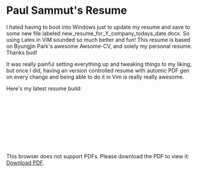 # Paul Sammut's Resume

I hated having to boot into Windows just to update my resume and save to some
new file labeled new_resume_for_Y_company_todays_date.docx. So using Latex in
ViM sounded so much better and fun! This resume is based on Byungjin Park's
awesome Awsome-CV, and solely my personal resume. Thanks bud!

It was really painful setting everything up and tweaking things to my liking,
but once I did, having an version controlled resume with automic PDF gen on
every change and being able to do it in Vim is really really awesome.

Here's my latest resume build:
<object data="http://www.pdf995.com/samples/pdf.pdf" type="application/pdf" width="700px" height="700px">
    <embed src="http://www.pdf995.com/samples/pdf.pdf">
        <p>This browser does not support PDFs. Please download the PDF to view it: <a href="https://github.com/paulsammut/resume/raw/master/base/resume.pdf">Download PDF</a>.</p>
    </embed>
</object>
